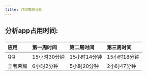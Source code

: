 ```yaml
---
title: 时间管理优化
---
```


## 分析app占用时间:
###
| 应用|第一周时间 |第二周时间|第三周时间|
|:--|:--|:--|:--|
|QQ|15小时30分钟|15小时14分钟|15小时18分钟|
|王者荣耀|6小时2分钟|5小时20分钟|2小时47分钟|
###
###
###
##
##
##
##
##
##
##
##